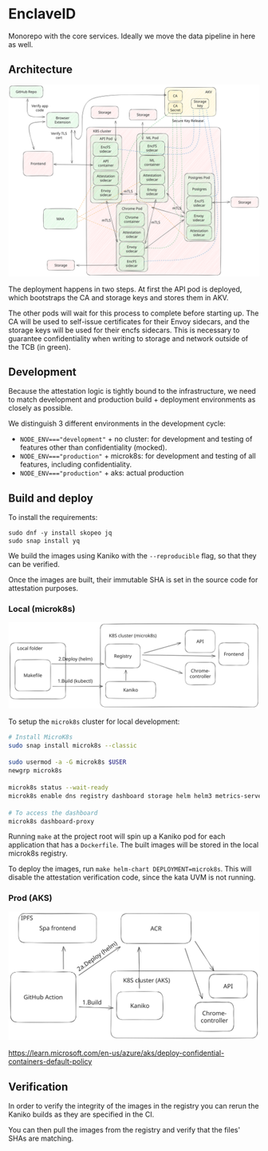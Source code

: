 # EnclaveID

Monorepo with the core services. Ideally we move the data pipeline in here as well.

## Architecture

![alt text](docs/architecture.svg)

The deployment happens in two steps. At first the API pod is deployed, which bootstraps the CA and storage keys and stores them in AKV.

The other pods will wait for this process to complete before starting up. The CA will be used to self-issue certificates for their Envoy sidecars, and the storage keys will be used for their encfs sidecars. This is necessary to guarantee confidentiality when writing to storage and network outside of the TCB (in green).

## Development

Because the attestation logic is tightly bound to the infrastructure, we need to match development and production build + deployment environments as closely as possible.

We distinguish 3 different environments in the development cycle:

- `NODE_ENV==="development"` + no cluster: for development and testing of features other than confidentiality (mocked).
- `NODE_ENV==="production"` + microk8s: for development and testing of all features, including confidentiality.
- `NODE_ENV==="production"` + aks: actual production

## Build and deploy

To install the requirements:

```
sudo dnf -y install skopeo jq
sudo snap install yq
```

We build the images using Kaniko with the `--reproducible` flag, so that they can be verified.

Once the images are built, their immutable SHA is set in the source code for attestation purposes.

### Local (microk8s)

![alt text](docs/development.svg)

To setup the `microk8s` cluster for local development:

```bash
# Install MicroK8s
sudo snap install microk8s --classic

sudo usermod -a -G microk8s $USER
newgrp microk8s

microk8s status --wait-ready
microk8s enable dns registry dashboard storage helm helm3 metrics-server

# To access the dashboard
microk8s dashboard-proxy
```

Running `make` at the project root will spin up a Kaniko pod for each application that has a `Dockerfile`. The built images will be stored in the local microk8s registry.

To deploy the images, run `make helm-chart DEPLOYMENT=microk8s`. This will disable the attestation verification code, since the kata UVM is not running.

### Prod (AKS)

![alt text](docs/production.svg)

https://learn.microsoft.com/en-us/azure/aks/deploy-confidential-containers-default-policy

## Verification

In order to verify the integrity of the images in the registry you can rerun the Kaniko builds as they are specified in the CI.

You can then pull the images from the registry and verify that the files' SHAs are matching.
